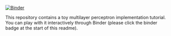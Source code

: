 [![Binder](http://mybinder.org/badge.svg)](http://mybinder.org:/repo/kernelmode/simple-nn)

This repository contains a toy multilayer perceptron implementation tutorial. You can play with it interactively through Binder (please click the binder badge at the start of this readme).
